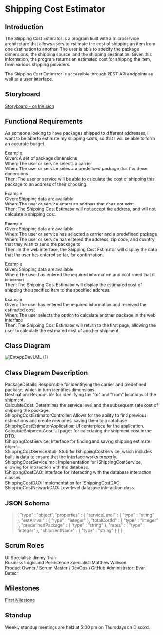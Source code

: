 # Shipping Cost Estimator

## Introduction

The Shipping Cost Estimator is a program built with a microservice architecture that allows users to estimate the cost of shipping an item from one destination to another. The user is able to specify the package dimensions, the shipping source, and the shipping destination. Given this information, the program returns an estimated cost for shipping the item, from various shipping providers.  

The Shipping Cost Estimator is accessible through REST API endpoints as well as a user interface.

## Storyboard

[Storyboard - on InVision](https://projects.invisionapp.com/prototype/PackageEstimation-ckf98cvt2004taz0128ve02vh/play/67bb3bf9)

## Functional Requirements

As someone looking to have packages shipped to different addresses, I want to be able to estimate my shipping costs, so that I will be able to form an accurate budget.  

Example  
Given: A set of package dimensions  
When: The user or service selects a carrier  
When: The user or service selects a predefined package that fits these dimensions  
Then: The user or service will be able to calculate the cost of shipping this package to an address of their choosing.  

Example  
Given: Shipping data are available  
When: The user or service enters an address that does not exist  
Then: The Shipping Cost Estimator will not accept the address, and will not calculate a shipping cost.  

Example  
Given: Shipping data are available  
When: The user or service has selected a carrier and a predefined package  
When: The user or service has entered the address, zip code, and country that they wish to send the package to  
Then: In the web interface, the Shipping Cost Estimator will display the data that the user has entered so far, for confirmation.  

Example  
Given: Shipping data are available  
When: The user has entered the required information and confirmed that it is correct  
Then: The Shipping Cost Estimator will display the estimated cost of shipping the specified item to the specified address.  

Example  
Given: The user has entered the required information and received the estimated cost  
When: The user selects the option to calculate another package in the web interface  
Then: The Shipping Cost Estimator will return to the first page, allowing the user to calculate the estimated cost of another shipment.  

## Class Diagram
![EntAppDevUML (1)](https://user-images.githubusercontent.com/55462414/93695181-0021f600-fae2-11ea-873a-2110b72ba915.png)
## Class Diagram Description
PackageDetails: Responsible for identifying the carrier and predefined package, which in turn identifies dimensions.  
Destination: Responsible for identifying the "to" and "from" locations of the shipment.  
CalculateCost: Determines the service level and the subsequent rate cost of shipping the package.  
ShippingCostEstimatorController: Allows for the ability to find previous estimations and create new ones, saving them to a database.  
ShippingCostEstimatorApplication: UI centerpiece for the application.  
CalculateShipmentCost: UI pages for calculating the shipment cost in the DTO.  
IShippingCostService: Interface for finding and saving shipping estimate objects.  
ShippingCostServiceStub: Stub for IShippingCostService, which includes built-in data to ensure that the interface works properly.  
ShippingCostServiceImpl: Implementation for IShippingCostService, allowing for interaction with the database.  
IShippingCostDAO: Interface for interacting with the database interaction classes.  
ShippingCostDAO: Implementation for IShippingCostDAO.  
ShippingCostNetworkDAO: Low-level database interaction class.  
## JSON Schema
>{
>  "type" : "object",
>  "properties" : {
>    "serviceLevel" : {
>      "type" : "string"
>    },
>    "estArrival" : {
>      "type" : "integer"
>    },
>    "totalCostId" : {
>      "type" : "integer"
>    },
>    "predefinedPackage" : {
>      "type" : "string"
>    },
>    "rates" : {
>      "type" : "integer"
>    },
>    "shipmentName" : {
>      "type" : "string"
>    }
>  }
>}
## Scrum Roles
UI Specialist: Jimmy Tran  
Business Logic and Persistence Specialist: Matthew Willison  
Product Owner / Scrum Master / DevOps / GitHub Administrator: Evan Batsch  

## Milestones

[First Milestone](https://github.com/batschew/shipping-cost-estimator/milestone/1)

## Standup

Weekly standup meetings are held at 5:00 pm on Thursdays on Discord.
